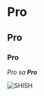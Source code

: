 # Pro
## Pro
### Pro

_Pro sa **Pro**_

![SHISH](https://img6.fresherslive.com/latestnews/2023/12/who-is-andrea-brillantes-age-gap-between-daniel-padilla-and-andrea-brillantes-65697541296c494295114-1200.webp)
